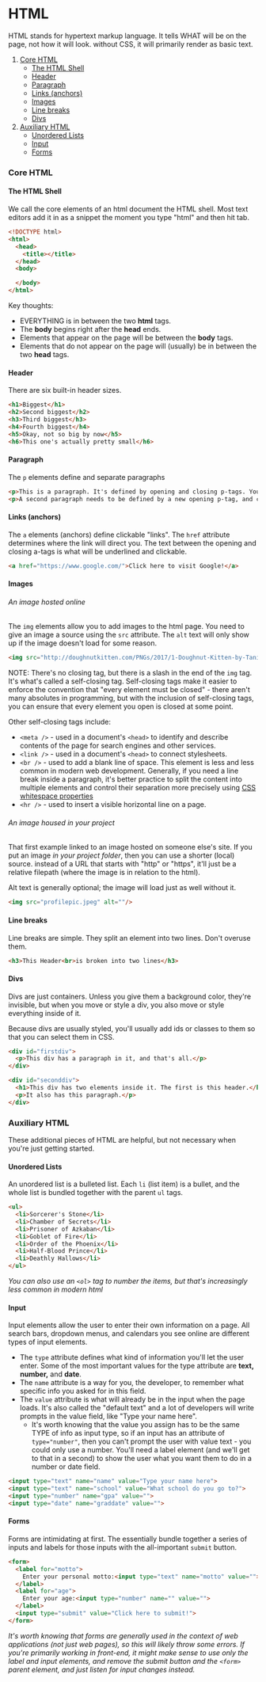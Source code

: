 # HTML

HTML stands for hypertext markup language. It tells WHAT will be on the page, not how it will look. without CSS, it will primarily render as basic text.

1. [Core HTML](#core-html)
    * [The HTML Shell](#the-html-shell)
    * [Header](#header)
    * [Paragraph](#paragraph)
    * [Links (anchors)](#a)
    * [Images](#images)
    * [Line breaks](#line-breaks)
    * [Divs](#divs)
2. [Auxiliary HTML](#auxiliary-html)
    * [Unordered Lists](#unordered-listes)
    * [Input](#input)
    * [Forms](#forms)

### Core HTML

#### The HTML Shell

We call the core elements of an html document the HTML shell. Most text editors add it in as a snippet the moment you type "html" and then hit tab.

```html
<!DOCTYPE html>
<html>
  <head>
    <title></title>
  </head>
  <body>

  </body>
</html>
```

Key thoughts:
* EVERYTHING is in between the two **html** tags.
* The **body** begins right after the **head** ends.
* Elements that appear on the page will be between the **body** tags.
* Elements that do not appear on the page will (usually) be in between the two **head** tags.

#### Header

There are six built-in header sizes.

```html
<h1>Biggest</h1>
<h2>Second biggest</h2>
<h3>Third biggest</h3>
<h4>Fourth biggest</h4>
<h5>Okay, not so big by now</h5>
<h6>This one's actually pretty small</h6>
```

#### Paragraph

The `p` elements define and separate paragraphs

```html
<p>This is a paragraph. It's defined by opening and closing p-tags. You can make a single paragraph as large or as small as you care to. Once you close it, the paragraph will be over.</p>
<p>A second paragraph needs to be defined by a new opening p-tag, and closed with a corresponding p-tag.</p>
```

#### Links (anchors)

The `a` elements (anchors) define clickable "links". The `href` attribute determines where the link will direct you. The text between the opening and closing a-tags is what will be underlined and clickable.

```html
<a href="https://www.google.com/">Click here to visit Google!</a>
```

#### Images

###### An image hosted online

The `img` elements allow you to add images to the html page. You need to give an image a source using the `src` attribute. The `alt` text will only show up if the image doesn't load for some reason.

```html
<img src="http://doughnutkitten.com/PNGs/2017/1-Doughnut-Kitten-by-Tania-Hennessy.png" alt="The Donut Kitten didn't load!"/>
```

NOTE: There's no closing tag, but there is a slash in the end of the `img` tag. It's what's called a self-closing tag. Self-closing tags make it easier to enforce the convention that "every element must be closed" - there aren't many absolutes in programming, but with the inclusion of self-closing tags, you can ensure that every element you open is closed at some point.

Other self-closing tags include:
* `<meta />` - used in a document's `<head>` to identify and describe contents of the page for search engines and other services.
* `<link />` - used in a document's `<head>` to connect stylesheets.
* `<br />` - used to add a blank line of space. This element is less and less common in modern web development. Generally, if you need a line break inside a paragraph, it's better practice to split the content into multiple elements and control their separation more precisely using [CSS whitespace properties](css.md#whitespace)
* `<hr />` - used to insert a visible horizontal line on a page.

###### An image housed in your project

That first example linked to an image hosted on someone else's site. If you put an image *in your project folder*, then you can use a shorter (local) source. instead of a URL that starts with "http" or "https", it'll just be a relative filepath (where the image is in relation to the html).

Alt text is generally optional; the image will load just as well without it.

```html
<img src="profilepic.jpeg" alt=""/>
```

#### Line breaks

Line breaks are simple. They split an element into two lines. Don't overuse them.

```html
<h3>This Header<br>is broken into two lines</h3>
```

#### Divs

Divs are just containers. Unless you give them a background color, they're invisible, but when you move or style a div, you also move or style everything inside of it.

Because divs are usually styled, you'll usually add ids or classes to them so that you can select them in CSS.

```html
<div id="firstdiv">
  <p>This div has a paragraph in it, and that's all.</p>
</div>

<div id="seconddiv">
  <h1>This div has two elements inside it. The first is this header.</h1>
  <p>It also has this paragraph.</p>
</div>
```

### Auxiliary HTML

These additional pieces of HTML are helpful, but not necessary when you're just getting started.

#### Unordered Lists

An unordered list is a bulleted list. Each `li` (list item) is a bullet, and the whole list is bundled together with the parent `ul` tags.

```html
<ul>
  <li>Sorcerer's Stone</li>
  <li>Chamber of Secrets</li>
  <li>Prisoner of Azkaban</li>
  <li>Goblet of Fire</li>
  <li>Order of the Phoenix</li>
  <li>Half-Blood Prince</li>
  <li>Deathly Hallows</li>
</ul>
```

*You can also use an `<ol>` tag to number the items, but that's increasingly less common in modern html*

#### Input

Input elements allow the user to enter their own information on a page. All search bars, dropdown menus, and calendars you see online are different types of input elements.
* The `type` attribute defines what kind of information you'll let the user enter. Some of the most important values for the type attribute are **text, number,** and **date**.
* The `name` attribute is a way for you, the developer, to remember what specific info you asked for in this field.
* The `value` attribute is what will already be in the input when the page loads. It's also called the "default text" and a lot of developers will write prompts in the value field, like "Type your name here".
    * It's worth knowing that the value you assign has to be the same TYPE of info as input type, so if an input has an attribute of `type="number"`, then you can't prompt the user with value text - you could only use a number. You'll need a label element (and we'll get to that in a second) to show the user what you want them to do in a number or date field.

```html
<input type="text" name="name" value="Type your name here">
<input type="text" name="school" value="What school do you go to?">
<input type="number" name="gpa" value="">
<input type="date" name="graddate" value="">
```

#### Forms

Forms are intimidating at first. The essentially bundle together a series of inputs and labels for those inputs with the all-important `submit` button.

```html
<form>
  <label for="motto">
    Enter your personal motto:<input type="text" name="motto" value="">
  </label>
  <label for="age">
    Enter your age:<input type="number" name="" value="">
  </label>
  <input type="submit" value="Click here to submit!">
</form>
```

*It's worth knowing that forms are generally used in the context of web applications (not just web pages), so this will likely throw some errors. If you're primarily working in front-end, it might make sense to use only the label and input elements, and remove the submit button and the `<form>` parent element, and just listen for input changes instead.*
